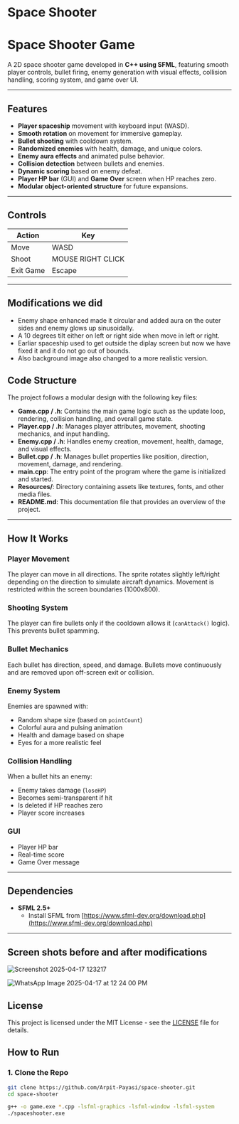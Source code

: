
# Space Shooter

# Space Shooter Game

A 2D space shooter game developed in **C++ using SFML**, featuring smooth player controls, bullet firing, enemy generation with visual effects, collision handling, scoring system, and game over UI.

---

## Features

- **Player spaceship** movement with keyboard input (WASD).
- **Smooth rotation** on movement for immersive gameplay.
- **Bullet shooting** with cooldown system.
- **Randomized enemies** with health, damage, and unique colors.
- **Enemy aura effects** and animated pulse behavior.
- **Collision detection** between bullets and enemies.
- **Dynamic scoring** based on enemy defeat.
- **Player HP bar** (GUI) and **Game Over** screen when HP reaches zero.
- **Modular object-oriented structure** for future expansions.

---

## Controls

| Action       | Key         |
|--------------|-------------|
| Move         | WASD |
| Shoot        | MOUSE RIGHT CLICK    |
| Exit Game    | Escape      |

---

## Modifications we did
- Enemy shape enhanced made it circular and added aura on the outer sides and enemy glows up sinusoidally.
- A 10 degrees tilt either on left or right side when move in left or right.
- Earliar spaceship used to get outside the diplay screen but now we have fixed it and it do not go out of bounds.
- Also background image also changed to a more realistic version.

## Code Structure

The project follows a modular design with the following key files:

- **Game.cpp / .h**: Contains the main game logic such as the update loop, rendering, collision handling, and overall game state.
- **Player.cpp / .h**: Manages player attributes, movement, shooting mechanics, and input handling.
- **Enemy.cpp / .h**: Handles enemy creation, movement, health, damage, and visual effects.
- **Bullet.cpp / .h**: Manages bullet properties like position, direction, movement, damage, and rendering.
- **main.cpp**: The entry point of the program where the game is initialized and started.
- **Resources/**: Directory containing assets like textures, fonts, and other media files.
- **README.md**: This documentation file that provides an overview of the project.

---

## How It Works

### Player Movement
The player can move in all directions. The sprite rotates slightly left/right depending on the direction to simulate aircraft dynamics. Movement is restricted within the screen boundaries (1000x800).

### Shooting System
The player can fire bullets only if the cooldown allows it (`canAttack()` logic). This prevents bullet spamming.

### Bullet Mechanics
Each bullet has direction, speed, and damage. Bullets move continuously and are removed upon off-screen exit or collision.

### Enemy System
Enemies are spawned with:
- Random shape size (based on `pointCount`)
- Colorful aura and pulsing animation
- Health and damage based on shape
- Eyes for a more realistic feel

### Collision Handling
When a bullet hits an enemy:
- Enemy takes damage (`loseHP`)
- Becomes semi-transparent if hit
- Is deleted if HP reaches zero
- Player score increases

### GUI
- Player HP bar
- Real-time score
- Game Over message

---

## Dependencies

- **SFML 2.5+**
  - Install SFML from [https://www.sfml-dev.org/download.php](https://www.sfml-dev.org/download.php)

---

## Screen shots before and after modifications
![Screenshot 2025-04-17 123217](https://github.com/user-attachments/assets/66ea1fe1-b30c-41b8-b74e-5a14bdc6735e)


![WhatsApp Image 2025-04-17 at 12 24 00 PM](https://github.com/user-attachments/assets/9e0f40f3-b182-413f-bd31-6d53e94893ac)



## License

This project is licensed under the MIT License - see the [LICENSE](LICENSE) file for details.

## How to Run

### 1. Clone the Repo
```bash
git clone https://github.com/Arpit-Payasi/space-shooter.git
cd space-shooter

g++ -o game.exe *.cpp -lsfml-graphics -lsfml-window -lsfml-system
./spaceshooter.exe
